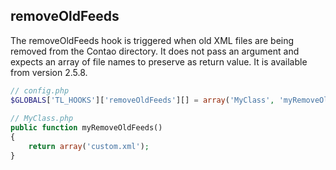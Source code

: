 removeOldFeeds
--------------

The removeOldFeeds hook is triggered when old XML files are being removed from the Contao directory. It does not pass an argument and expects an array of file names to preserve as return value. It is available from version 2.5.8.

```php
// config.php
$GLOBALS['TL_HOOKS']['removeOldFeeds'][] = array('MyClass', 'myRemoveOldFeeds');
 
// MyClass.php
public function myRemoveOldFeeds()
{
    return array('custom.xml');
}
``` 
